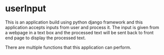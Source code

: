 # userInput
This is an application build using python django framework and this application accepts inputs from user and process it.
The input is given from a webpage in a text box and the processed text will be sent back to front end page to display the processed text.

There are multiple functions that this application can perform.
